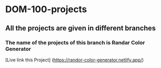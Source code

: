 # DOM-100-projects
## All the projects are given in different branches
### The name of the projects of this branch is Randar Color Generator
[Live link this Project] (https://randor-color-generator.netlify.app/)
